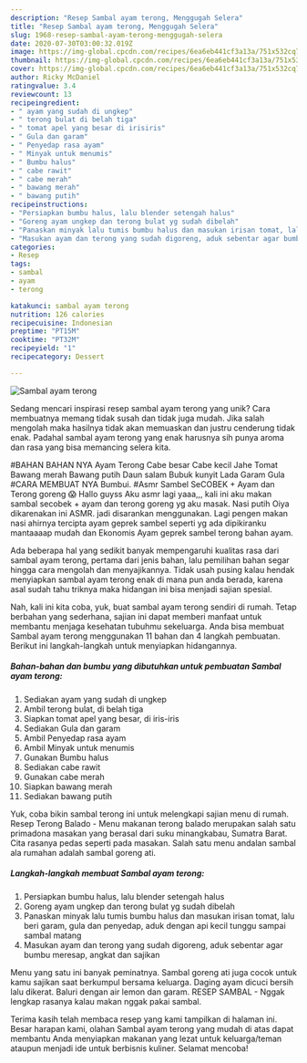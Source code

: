 ```yaml
---
description: "Resep Sambal ayam terong, Menggugah Selera"
title: "Resep Sambal ayam terong, Menggugah Selera"
slug: 1968-resep-sambal-ayam-terong-menggugah-selera
date: 2020-07-30T03:00:32.019Z
image: https://img-global.cpcdn.com/recipes/6ea6eb441cf3a13a/751x532cq70/sambal-ayam-terong-foto-resep-utama.jpg
thumbnail: https://img-global.cpcdn.com/recipes/6ea6eb441cf3a13a/751x532cq70/sambal-ayam-terong-foto-resep-utama.jpg
cover: https://img-global.cpcdn.com/recipes/6ea6eb441cf3a13a/751x532cq70/sambal-ayam-terong-foto-resep-utama.jpg
author: Ricky McDaniel
ratingvalue: 3.4
reviewcount: 13
recipeingredient:
- " ayam yang sudah di ungkep"
- " terong bulat di belah tiga"
- " tomat apel yang besar di irisiris"
- " Gula dan garam"
- " Penyedap rasa ayam"
- " Minyak untuk menumis"
- " Bumbu halus"
- " cabe rawit"
- " cabe merah"
- " bawang merah"
- " bawang putih"
recipeinstructions:
- "Persiapkan bumbu halus, lalu blender setengah halus"
- "Goreng ayam ungkep dan terong bulat yg sudah dibelah"
- "Panaskan minyak lalu tumis bumbu halus dan masukan irisan tomat, lalu beri garam, gula dan penyedap, aduk dengan api kecil tunggu sampai sambal matang"
- "Masukan ayam dan terong yang sudah digoreng, aduk sebentar agar bumbu meresap, angkat dan sajikan"
categories:
- Resep
tags:
- sambal
- ayam
- terong

katakunci: sambal ayam terong 
nutrition: 126 calories
recipecuisine: Indonesian
preptime: "PT15M"
cooktime: "PT32M"
recipeyield: "1"
recipecategory: Dessert

---
```



![Sambal ayam terong](https://img-global.cpcdn.com/recipes/6ea6eb441cf3a13a/751x532cq70/sambal-ayam-terong-foto-resep-utama.jpg)

Sedang mencari inspirasi resep sambal ayam terong yang unik? Cara membuatnya memang tidak susah dan tidak juga mudah. Jika salah mengolah maka hasilnya tidak akan memuaskan dan justru cenderung tidak enak. Padahal sambal ayam terong yang enak harusnya sih punya aroma dan rasa yang bisa memancing selera kita.

#BAHAN BAHAN NYA Ayam Terong Cabe besar Cabe kecil Jahe Tomat Bawang merah Bawang putih Daun salam Bubuk kunyit Lada Garam Gula #CARA MEMBUAT NYA Bumbui. #Asmr Sambel SeCOBEK + Ayam dan Terong goreng 😱 Hallo guyss Aku asmr lagi yaaa,,, kali ini aku makan sambal secobek + ayam dan terong goreng yg aku masak. Nasi putih ‍Oiya dikarenakan ini ASMR. jadi disarankan menggunakan. Lagi pengen makan nasi ahirnya tercipta ayam geprek sambel seperti yg ada dipikiranku mantaaaap mudah dan Ekonomis Ayam geprek sambel terong bahan ayam.

Ada beberapa hal yang sedikit banyak mempengaruhi kualitas rasa dari sambal ayam terong, pertama dari jenis bahan, lalu pemilihan bahan segar hingga cara mengolah dan menyajikannya. Tidak usah pusing kalau hendak menyiapkan sambal ayam terong enak di mana pun anda berada, karena asal sudah tahu triknya maka hidangan ini bisa menjadi sajian spesial.


Nah, kali ini kita coba, yuk, buat sambal ayam terong sendiri di rumah. Tetap berbahan yang sederhana, sajian ini dapat memberi manfaat untuk membantu menjaga kesehatan tubuhmu sekeluarga. Anda bisa membuat Sambal ayam terong menggunakan 11 bahan dan 4 langkah pembuatan. Berikut ini langkah-langkah untuk menyiapkan hidangannya.

<!--inarticleads1-->

##### Bahan-bahan dan bumbu yang dibutuhkan untuk pembuatan Sambal ayam terong:

1. Sediakan  ayam yang sudah di ungkep
1. Ambil  terong bulat, di belah tiga
1. Siapkan  tomat apel yang besar, di iris-iris
1. Sediakan  Gula dan garam
1. Ambil  Penyedap rasa ayam
1. Ambil  Minyak untuk menumis
1. Gunakan  Bumbu halus
1. Sediakan  cabe rawit
1. Gunakan  cabe merah
1. Siapkan  bawang merah
1. Sediakan  bawang putih


Yuk, coba bikin sambal terong ini untuk melengkapi sajian menu di rumah. Resep Terong Balado - Menu makanan terong balado merupakan salah satu primadona masakan yang berasal dari suku minangkabau, Sumatra Barat. Cita rasanya pedas seperti pada masakan. Salah satu menu andalan sambal ala rumahan adalah sambal goreng ati. 

<!--inarticleads2-->

##### Langkah-langkah membuat Sambal ayam terong:

1. Persiapkan bumbu halus, lalu blender setengah halus
1. Goreng ayam ungkep dan terong bulat yg sudah dibelah
1. Panaskan minyak lalu tumis bumbu halus dan masukan irisan tomat, lalu beri garam, gula dan penyedap, aduk dengan api kecil tunggu sampai sambal matang
1. Masukan ayam dan terong yang sudah digoreng, aduk sebentar agar bumbu meresap, angkat dan sajikan


Menu yang satu ini banyak peminatnya. Sambal goreng ati juga cocok untuk kamu sajikan saat berkumpul bersama keluarga. Daging ayam dicuci bersih lalu dikerat. Baluri dengan air lemon dan garam. RESEP SAMBAL - Nggak lengkap rasanya kalau makan nggak pakai sambal. 

Terima kasih telah membaca resep yang kami tampilkan di halaman ini. Besar harapan kami, olahan Sambal ayam terong yang mudah di atas dapat membantu Anda menyiapkan makanan yang lezat untuk keluarga/teman ataupun menjadi ide untuk berbisnis kuliner. Selamat mencoba!
